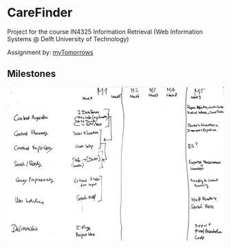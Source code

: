 # CareFinder
Project for the course IN4325 Information Retrieval (Web Information Systems @ Delft University of Technology)

Assignment by: [myTomorrows](https://mytomorrows.com/)

## Milestones

![milestones](assets/milestones.png)
